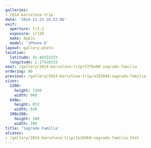 ```yaml
---
galleries:
- 2014-barcelona-trip
date: '2014-11-23 16:52:06'
exif:
  aperture: f/2.2
  exposure: 1/120
  make: Apple
  model: 'iPhone 6'
layout: gallery-photo
location:
  latitude: 41.40353333
  longitude: 2.17428333
next: /gallery/2014-barcelona-trip/f27be80-sagrada-familia
ordering: 80
previous: /gallery/2014-barcelona-trip/a283848-sagrada-familia
sizes:
  1280:
    height: 1280
    width: 960
  640w:
    height: 853
    width: 640
  200x200:
    height: 200
    width: 200
title: 'Sagrada Família'
aliases:
- /gallery/2014-barcelona-trip/1e204b0-sagrada-familia.html
---
```

